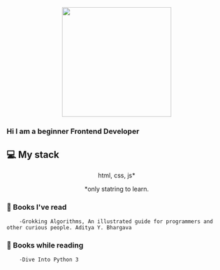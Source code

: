
<div id="header" align="center">
  <img src="https://media.giphy.com/media/fC3ZmX9FDtAu4/giphy.gif" width="250"/>
</div>

### Hi I am a beginner Frontend Developer


### <h2 alighn="center">💻 My stack</h2>
<div id=icon align="center">
	<p>html, css, js*</p>
	<p>*only statring to learn.</p>
	</div>

### 📖 Books I've read
		-Grokking Algorithms, An illustrated guide for programmers and other curious people. Aditya Y. Bhargava
### 📖 Books while reading
		-Dive Into Python 3
		

